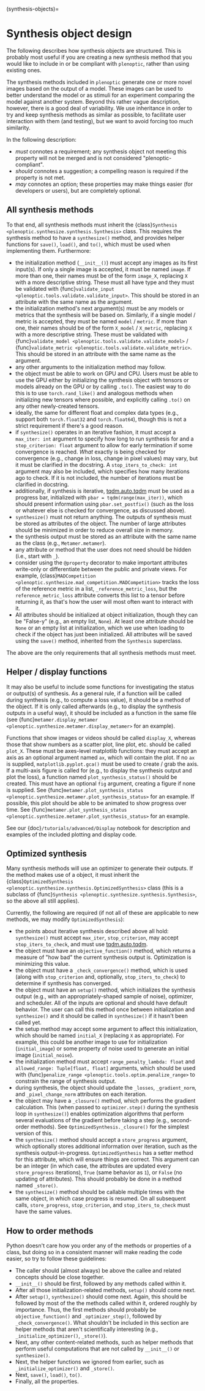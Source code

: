 (synthesis-objects)=

# Synthesis object design

The following describes how synthesis objects are structured. This is probably most useful if you are creating a new synthesis method that you would like to include in or be compliant with `plenoptic`, rather than using existing ones.

The synthesis methods included in `plenoptic` generate one or more novel images based on the output of a model. These images can be used to better understand the model or as stimuli for an experiment comparing the model against another system. Beyond this rather vague description, however, there is a good deal of variability. We use inheritance in order to try and keep synthesis methods as similar as possible, to facilitate user interaction with them (and testing), but we want to avoid forcing too much similarity.

In the following description:

- *must* connotes a requirement; any synthesis object not meeting this property will not be merged and is not considered "plenoptic-compliant".
- *should* connotes a suggestion; a compelling reason is required if the property is not met.
- *may* connotes an option; these properties may make things easier (for developers or users), but are completely optional.

## All synthesis methods

To that end, all synthesis methods must inherit the {class}`Synthesis <plenoptic.synthesize.synthesis.Synthesis>` class. This requires the synthesis method to have a `synthesize()` method, and provides helper functions for `save()`, `load()`, and `to()`, which must be used when implementing them. Furthermore:

- the initialization method (`__init__()`) must accept any images as its first input(s). If only a single image is accepted, it must be named `image`. If more than one, their names must be of the form `image_X`, replacing `X` with a more descriptive string. These must all have type [](torch.Tensor) and they must be validated with {func}`validate_input <plenoptic.tools.validate.validate_input>`. This should be stored in an attribute with the same name as the argument.
- the initialization method's next argument(s) must be any models or metrics that the synthesis will be based on. Similarly, if a single model / metric is accepted, they must be named `model` / `metric`. If more than one, their names should be of the form `X_model` / `X_metric`, replacing `X` with a more descriptive string. These must be validated with {func}`validate_model <plenoptic.tools.validate.validate_model>` / {func}`validate_metric <plenoptic.tools.validate.validate_metric>`. This should be stored in an attribute with the same name as the argument.
- any other arguments to the initialization method may follow.
- the object must be able to work on GPU and CPU. Users must be able to use the GPU either by initializing the synthesis object with tensors or models already on the GPU or by calling `.to()`. The easiest way to do this is to use `torch.rand_like()` and analogous methods when initializing new tensors where possible, and explicitly calling `.to()` on any other newly-created tensors.
- ideally, the same for different float and complex data types (e.g., support both `torch.float32` and `torch.float64`), though this is not a strict requirement if there's a good reason.
- if `synthesize()` operates in an iterative fashion, it must accept a `max_iter: int` argument to specify how long to run synthesis for and a `stop_criterion: float` argument to allow for early termination if some convergence is reached. *What* exactly is being checked for convergence (e.g., change in loss, change in pixel values) may vary, but it must be clarified in the docstring. A `stop_iters_to_check: int` argument may also be included, which specifies how many iterations ago to check. If it is not included, the number of iterations must be clarified in docstring.
- additionally, if synthesis is iterative, [tqdm.auto.tqdm](https://tqdm.github.io/docs/shortcuts/#tqdmauto) must be used as a progress bar, initialized with `pbar = tqdm(range(max_iter))`, which should present information using `pbar.set_postfix()` (such as the loss or whatever else is checked for convergence, as discussed above).
- `synthesize()` must not return anything. The outputs of synthesis must be stored as attributes of the object. The number of large attributes should be minimized in order to reduce overall size in memory.
- the synthesis output must be stored as an attribute with the same name as the class (e.g., `Metamer.metamer`).
- any attribute or method that the user does not need should be hidden (i.e., start with `_`).
- consider using the `@property` decorator to make important attributes write-only or differentiate between the public and private views. For example, {class}`MADCompetition <plenoptic.synthesize.mad_competition.MADCompetition>` tracks the loss of the reference metric in a list, `_reference_metric_loss`, but the `reference_metric_loss` attribute converts this list to a tensor before returning it, as that's how the user will most often want to interact with it.
- All attributes should be initialized at object initialization, though they can be "False-y" (e.g., an empty list, `None`). At least one attribute should be `None` or an empty list at initialization, which we use when loading to check if the object has just been initialized. All attributes will be saved using the `save()` method, inherited from the `Synthesis` superclass.

The above are the only requirements that all synthesis methods must meet.

## Helper / display functions

It may also be useful to include some functions for investigating the status or output(s) of synthesis. As a general rule, if a function will be called during synthesis (e.g., to compute a loss value), it should be a method of the object. If it is only called afterwards (e.g., to display the synthesis outputs in a useful way), it should be included as a function in the same file (see {func}`metamer.display_metamer <plenoptic.synthesize.metamer.display_metamer>` for an example).


Functions that show images or videos should be called `display_X`, whereas those that show numbers as a scatter plot, line plot, etc. should be called `plot_X`. These must be axes-level matplotlib functions: they must accept an axis as an optional argument named `ax`, which will contain the plot. If no `ax` is supplied, `matplotlib.pyplot.gca()` must be used to create / grab the axis. If a multi-axis figure is called for (e.g., to display the synthesis output and plot the loss), a function named `plot_synthesis_status()` should be created. This must have an optional `fig` argument, creating a figure if none is supplied. See {func}`metamer.plot_synthesis_status <plenoptic.synthesize.metamer.plot_synthesis_status>` for an example. If possible, this plot should be able to be animated to show progress over time. See {func}`metamer.plot_synthesis_status <plenoptic.synthesize.metamer.plot_synthesis_status>` for an example.

See our {doc}`/tutorials/advanced/Display` notebook for description and examples of the included plotting and display code.

## Optimized synthesis

Many synthesis methods will use an optimizer to generate their outputs. If the method makes use of a [](torch.optim.Optimizer) object, it must inherit the {class}`OptimizedSynthesis <plenoptic.synthesize.synthesis.OptimizedSynthesis>` class (this is a subclass of {func}`Synthesis <plenoptic.synthesize.synthesis.Synthesis>`, so the above all still applies).

Currently, the following are required (if not all of these are applicable to new methods, we may modify `OptimizedSynthesis`):

- the points about iterative synthesis described above all hold: `synthesize()` must accept `max_iter`, `stop_criterion`, may accept `stop_iters_to_check`, and must use [tqdm.auto.tqdm](https://tqdm.github.io/docs/shortcuts/#tqdmauto).
- the object must have an `objective_function()` method, which returns a measure of "how bad" the current synthesis output is. Optimization is minimizing this value.
- the object must have a `_check_convergence()` method, which is used (along with `stop_criterion` and, optionally, `stop_iters_to_check`) to determine if synthesis has converged.
- the object must have an `setup()` method, which initializes the synthesis output (e.g., with an appropriately-shaped sample of noise), optimizer, and scheduler. All of the inputs are optional and should have default behavior. The user can call this method once between initialization and `synthesize()` and it should be called in `synthesize()` if it hasn't been called yet.
- the setup method may accept some argument to affect this initialization, which should be named `initial_X` (replacing `X` as appropriate). For example, this could be another image to use for initialization (`initial_image`) or some property of noise used to generate an initial image (`initial_noise`).
- the initialization method must accept `range_penalty_lambda: float` and `allowed_range: Tuple[float, float]` arguments, which should be used with {func}`penalize_range <plenoptic.tools.optim.penalize_range>` to constrain the range of synthesis output.
- during synthesis, the object should update the `_losses`, `_gradient_norm`, and `_pixel_change_norm` attributes on each iteration.
- the object may have a `_closure()` method, which performs the gradient calculation. This (when passed to `optimizer.step()` during the synthesis loop in `synthesize()`) enables optimization algorithms that perform several evaluations of the gradient before taking a step (e.g., second-order methods). See `OptimizedSynthesis._closure()` for the simplest version of this.
- the `synthesize()` method should accept a `store_progress` argument, which optionally stores additional information over iteration, such as the synthesis output-in-progress. `OptimizedSynthesis` has a setter method for this attribute, which will ensure things are correct. This argument can be an integer (in which case, the attributes are updated every `store_progress` iterations), `True` (same behavior as `1`), or `False` (no updating of attributes). This should probably be done in a method named `_store()`.
- the `synthesize()` method should be callable multiple times with the same object, in which case progress is resumed. On all subsequent calls, `store_progress`, `stop_criterion`, and `stop_iters_to_check` must have the same values.

## How to order methods

Python doesn't care how you order any of the methods or properties of a class, but doing so in a consistent manner will make reading the code easier, so try to follow these guidelines:

- The caller should (almost always) be above the callee and related concepts should be close together.
- `__init__()` should be first, followed by any methods called within it.
- After all those initialization-related methods, `setup()` should come next.
- After `setup()`, `synthesize()` should come next. Again, this should be followed by most of the the methods called within it, ordered roughly by importance. Thus, the first methods should probably be `objective_function()` and `_optimizer_step()`, followed by `_check_convergence()`. What shouldn't be included in this section are helper methods that aren't scientifically interesting (e.g., `_initialize_optimizer()`, `_store()`).
- Next, any other content-related methods, such as helper methods that perform useful computations that are not called by `__init__()` or `synthesize()`.
- Next, the helper functions we ignored from earlier, such as `_initialize_optimizer()` and `_store()`.
- Next, `save()`, `load()`, `to()`.
- Finally, all the properties.
